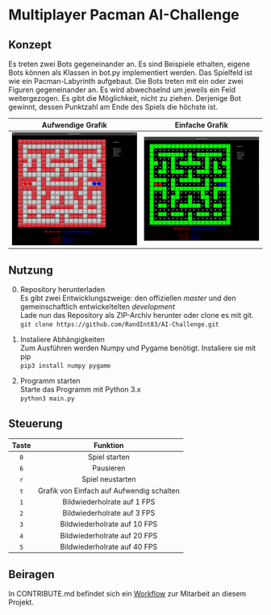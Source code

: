 # Multiplayer Pacman AI-Challenge

## Konzept
Es treten zwei Bots gegeneinander an. Es sind Beispiele ethalten, eigene Bots können als Klassen in bot.py implementiert werden.
Das Spielfeld ist wie ein Pacman-Labyrinth aufgebaut. Die Bots treten mit ein oder zwei Figuren gegeneinander an.
Es wird abwechselnd um jeweils ein Feld weitergezogen. Es gibt die Möglichkeit, nicht zu ziehen.
Derjenige Bot gewinnt, dessen Punktzahl am Ende des Spiels die höchste ist.

Aufwendige Grafik             |  Einfache Grafik
:-------------------------:|:-------------------------:
![Aufwendige Grafik](media/demo_higraphics_2_demobots.gif)  |  ![Einfache Grafik](media/demo_lowgraphics_2_demobots.gif)

## Nutzung

0. Repository herunterladen <br>
Es gibt zwei Entwicklungszweige: den offiziellen *master* und den gemeinschaftlich entwickeltelten *development* <br>
Lade nun das Repository als ZIP-Archiv herunter oder clone es mit git. <br> `git clone https://github.com/RandInt83/AI-Challenge.git`

1. Instaliere Abhängigkeiten <br>
Zum Ausführen werden Numpy und Pygame benötigt.
Instaliere sie mit pip <br> `pip3 install numpy pygame`

2. Programm starten <br>
Starte das Programm mit Python 3.x <br> `python3 main.py`

## Steuerung
Taste | Funktion
:---:|:---:
`0` | Spiel starten
`6` | Pausieren
`r` | Spiel neustarten
`t` | Grafik von Einfach auf Aufwendig schalten
`1` | Bildwiederholrate auf 1 FPS
`2` | Bildwiederholrate auf 3 FPS
`3` | Bildwiederholrate auf 10 FPS
`4` | Bildwiederholrate auf 20 FPS
`5` | Bildwiederholrate auf 40 FPS

## Beiragen
In CONTRIBUTE.md befindet sich ein [Workflow](CONTRIBUTE.md) zur Mitarbeit an diesem Projekt.
